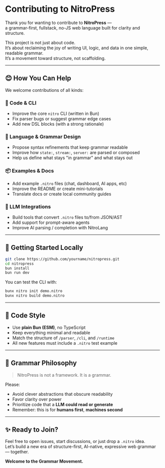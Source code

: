 # Contributing to NitroPress

Thank you for wanting to contribute to **NitroPress** —  
a grammar-first, fullstack, no-JS web language built for clarity and structure.

This project is not just about code.  
It’s about reclaiming the joy of writing UI, logic, and data in one simple, readable grammar.  
It’s a movement toward structure, not scaffolding.

---

## 😊 How You Can Help

We welcome contributions of all kinds:

### 🧱 Code & CLI
- Improve the core `nitro` CLI (written in Bun)
- Fix parser bugs or suggest grammar edge cases
- Add new DSL blocks (with a strong rationale)

### 🧠 Language & Grammar Design
- Propose syntax refinements that keep grammar readable
- Improve how `state:`, `stream:`, `server:` are parsed or composed
- Help us define what stays "in grammar" and what stays out

### 📦 Examples & Docs
- Add example `.nitro` files (chat, dashboard, AI apps, etc)
- Improve the README or create mini-tutorials
- Translate docs or create local community guides

### 🤖 LLM Integrations
- Build tools that convert `.nitro` files to/from JSON/AST
- Add support for prompt-aware agents
- Improve AI parsing / completion with NitroLang

---

## 🚀 Getting Started Locally

```bash
git clone https://github.com/yourname/nitropress.git
cd nitropress
bun install
bun run dev
```

You can test the CLI with:
```bash
bunx nitro init demo.nitro
bunx nitro build demo.nitro
```

---

## 📖 Code Style

- Use **plain Bun (ESM)**, no TypeScript
- Keep everything minimal and readable
- Match the structure of `/parser`, `/cli`, and `/runtime`
- All new features must include a `.nitro` test example

---

## 📃 Grammar Philosophy

> NitroPress is not a framework. It is a grammar.

Please:
- Avoid clever abstractions that obscure readability
- Favor clarity over power
- Prioritize code that a **LLM could read or generate**
- Remember: this is for **humans first**, **machines second**

---

## ✨ Ready to Join?

Feel free to open issues, start discussions, or just drop a `.nitro` idea.  
Let’s build a new era of structure-first, AI-native, expressive web grammar — together.

**Welcome to the Grammar Movement.**

